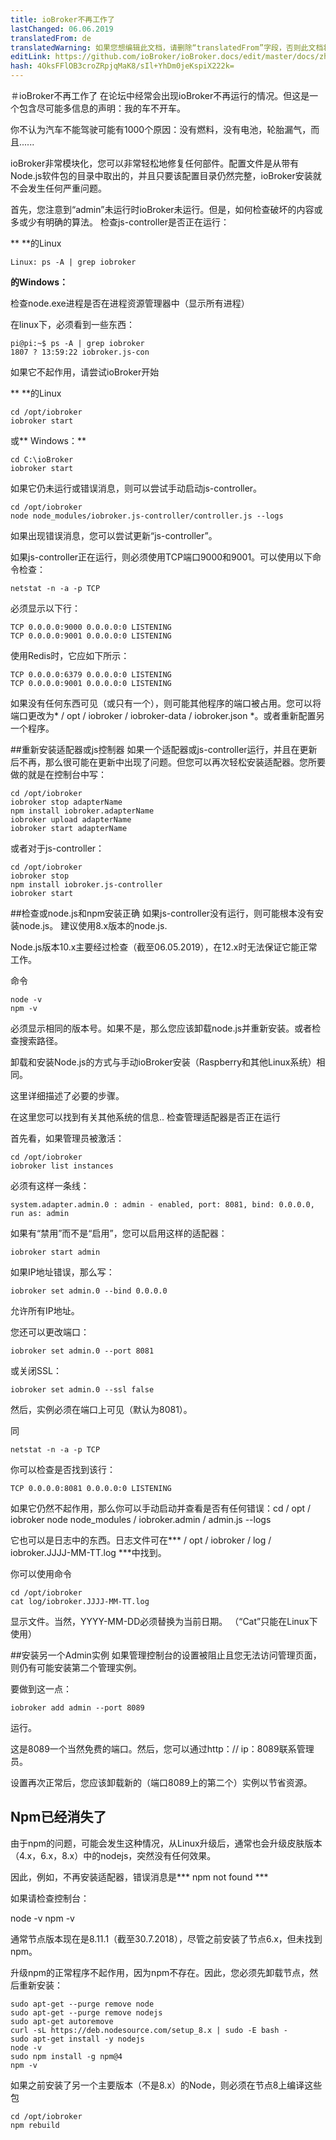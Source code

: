 ```yaml
---
title: ioBroker不再工作了
lastChanged: 06.06.2019
translatedFrom: de
translatedWarning: 如果您想编辑此文档，请删除“translatedFrom”字段，否则此文档将再次自动翻译
editLink: https://github.com/ioBroker/ioBroker.docs/edit/master/docs/zh-cn/trouble/RunsNoMore.md
hash: 4OksFFlOB3croZRpjqMaK8/sIl+YhDm0jeKspiX222k=
---
```

＃ioBroker不再工作了
在论坛中经常会出现ioBroker不再运行的情况。但这是一个包含尽可能多信息的声明：我的车不开车。

你不认为汽车不能驾驶可能有1000个原因：没有燃料，没有电池，轮胎漏气，而且......

ioBroker非常模块化，您可以非常轻松地修复任何部件。配置文件是从带有Node.js软件包的目录中取出的，并且只要该配置目录仍然完整，ioBroker安装就不会发生任何严重问题。

首先，您注意到“admin”未运行时ioBroker未运行。但是，如何检查破坏的内容或多或少有明确的算法。
检查js-controller是否正在运行：

** **的Linux

````
Linux: ps -A | grep iobroker
````

**的Windows：**

检查node.exe进程是否在进程资源管理器中（显示所有进程）

在linux下，必须看到一些东西：

```
pi@pi:~$ ps -A | grep iobroker
1807 ? 13:59:22 iobroker.js-con
```

如果它不起作用，请尝试ioBroker开始

** **的Linux

```
cd /opt/iobroker
iobroker start
```

或** Windows：**

```
cd C:\ioBroker
iobroker start
```

如果它仍未运行或错误消息，则可以尝试手动启动js-controller。

```
cd /opt/iobroker
node node_modules/iobroker.js-controller/controller.js --logs
```

如果出现错误消息，您可以尝试更新“js-controller”。

如果js-controller正在运行，则必须使用TCP端口9000和9001。可以使用以下命令检查：

```
netstat -n -a -p TCP
```

必须显示以下行：

```
TCP 0.0.0.0:9000 0.0.0.0:0 LISTENING
TCP 0.0.0.0:9001 0.0.0.0:0 LISTENING
```

使用Redis时，它应如下所示：

```
TCP 0.0.0.0:6379 0.0.0.0:0 LISTENING
TCP 0.0.0.0:9001 0.0.0.0:0 LISTENING
```

如果没有任何东西可见（或只有一个），则可能其他程序的端口被占用。您可以将端口更改为* / opt / iobroker / iobroker-data / iobroker.json *。或者重新配置另一个程序。

##重新安装适配器或js控制器
如果一个适配器或js-controller运行，并且在更新后不再，那么很可能在更新中出现了问题。但您可以再次轻松安装适配器。您所要做的就是在控制台中写：

```
cd /opt/iobroker
iobroker stop adapterName
npm install iobroker.adapterName
iobroker upload adapterName
iobroker start adapterName
```

或者对于js-controller：

```
cd /opt/iobroker
iobroker stop
npm install iobroker.js-controller
iobroker start
```

##检查或node.js和npm安装正确
如果js-controller没有运行，则可能根本没有安装node.js。
建议使用8.x版本的node.js.

Node.js版本10.x主要经过检查（截至06.05.2019），在12.x时无法保证它能正常工作。

命令

```
node -v
npm -v
```

必须显示相同的版本号。如果不是，那么您应该卸载node.js并重新安装。或者检查搜索路径。

卸载和安装Node.js的方式与手动ioBroker安装（Raspberry和其他Linux系统）相同。

这里详细描述了必要的步骤。

在这里您可以找到有关其他系统的信息..
检查管理适配器是否正在运行

首先看，如果管理员被激活：

```
cd /opt/iobroker
iobroker list instances
```

必须有这样一条线：

```
system.adapter.admin.0 : admin - enabled, port: 8081, bind: 0.0.0.0, run as: admin
```

如果有“禁用”而不是“启用”，您可以启用这样的适配器：

```
iobroker start admin
```

如果IP地址错误，那么写：

```
iobroker set admin.0 --bind 0.0.0.0
```

允许所有IP地址。

您还可以更改端口：

```
iobroker set admin.0 --port 8081
```

或关闭SSL：

```
iobroker set admin.0 --ssl false
```

然后，实例必须在端口上可见（默认为8081）。

同

```
netstat -n -a -p TCP
```

你可以检查是否找到该行：

```
TCP 0.0.0.0:8081 0.0.0.0:0 LISTENING
```

如果它仍然不起作用，那么你可以手动启动并查看是否有任何错误：cd / opt / iobroker node node_modules / iobroker.admin / admin.js --logs

它也可以是日志中的东西。日志文件可在*** / opt / iobroker / log / iobroker.JJJJ-MM-TT.log ***中找到。

你可以使用命令

```
cd /opt/iobroker
cat log/iobroker.JJJJ-MM-TT.log
```

显示文件。当然，YYYY-MM-DD必须替换为当前日期。 （“Cat”只能在Linux下使用）

##安装另一个Admin实例
如果管理控制台的设置被阻止且您无法访问管理页面，则仍有可能安装第二个管理实例。

要做到这一点：

```
iobroker add admin --port 8089
```

运行。

这是8089一个当然免费的端口。然后，您可以通过http：// ip：8089联系管理员。

设置再次正常后，您应该卸载新的（端口8089上的第二个）实例以节省资源。

## Npm已经消失了
由于npm的问题，可能会发生这种情况，从Linux升级后，通常也会升级皮肤版本（4.x，6.x，8.x）中的nodejs，突然没有任何效果。

因此，例如，不再安装适配器，错误消息是*** npm not found ***

如果请检查控制台：

node -v npm -v

通常节点版本现在是8.11.1（截至30.7.2018），尽管之前安装了节点6.x，但未找到npm。

升级npm的正常程序不起作用，因为npm不存在。因此，您必须先卸载节点，然后重新安装：

```
sudo apt-get --purge remove node
sudo apt-get --purge remove nodejs
sudo apt-get autoremove
curl -sL https://deb.nodesource.com/setup_8.x | sudo -E bash -
sudo apt-get install -y nodejs
node -v
sudo npm install -g npm@4
npm -v
```

如果之前安装了另一个主要版本（不是8.x）的Node，则必须在节点8上编译这些包

```
cd /opt/iobroker
npm rebuild
```